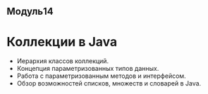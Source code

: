 ## Модуль14 
# Коллекции в Java
- Иерархия классов коллекций.
- Концепция параметризованных типов данных.
- Работа с параметризованным методов и интерфейсом.
- Обзор возможностей списков, множеств и словарей в Java.
